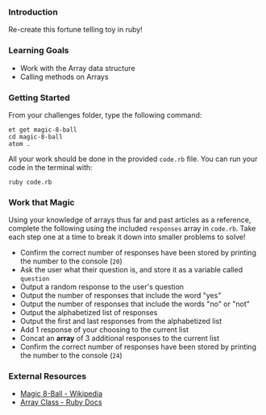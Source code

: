 ### Introduction

Re-create this fortune telling toy in ruby!

### Learning Goals

* Work with the Array data structure
* Calling methods on Arrays

### Getting Started  

From your challenges folder, type the following command:

```no-highlight
et get magic-8-ball
cd magic-8-ball
atom .  
```  

All your work should be done in the provided `code.rb` file. You can run your code in the terminal with:

```no-highlight
ruby code.rb
```

### Work that Magic

Using your knowledge of arrays thus far and past articles as a reference, complete the following using the included `responses` array in `code.rb`.
Take each step one at a time to break it down into smaller problems to solve!

* Confirm the correct number of responses have been stored by printing the number to the console (`20`)
* Ask the user what their question is, and store it as a variable called `question`  
* Output a random response to the user's question
* Output the number of responses that include the word "yes"
* Output the number of responses that include the words "no" or "not"
* Output the alphabetized list of responses  
* Output the first and last responses from the alphabetized list  
* Add 1 response of your choosing to the current list
* Concat an **array** of 3 additional responses to the current list  
* Confirm the correct number of responses have been stored by printing the number to the console (`24`)

### External Resources

* [Magic 8-Ball - Wikipedia](https://en.wikipedia.org/wiki/Magic_8-Ball)
* [Array Class - Ruby Docs](http://ruby-doc.org/core/Array.html)
